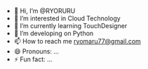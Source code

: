 - 👋 Hi, I’m @RYORURU
- 👀 I’m interested in Cloud Technology
- 🌱 I’m currently learning TouchDesigner
- 💞️ I’m developing on Python
- 📫 How to reach me ryomaru77@gmail.com 
- 😄 Pronouns: ...
- ⚡ Fun fact: ...

<!---
RYORURU/RYORURU is a ✨ special ✨ repository because its `README.md` (this file) appears on your GitHub profile.
You can click the Preview link to take a look at your changes.
--->

